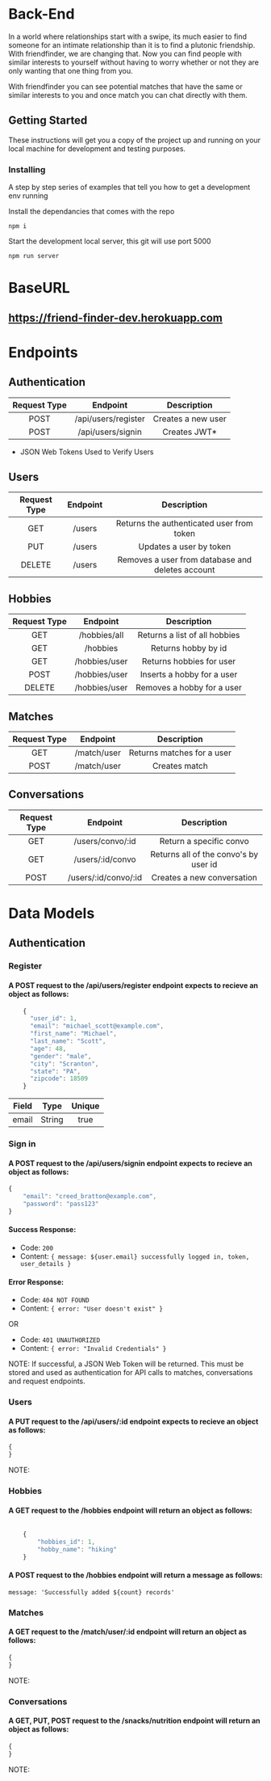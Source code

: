 # Back-End

In a world where relationships start with a swipe, its much easier to find someone for an intimate relationship than it is to find a plutonic friendship. With friendfinder, we are changing that. Now you can find people with similar interests to yourself without having to worry whether or not they are only wanting that one thing from you.

With friendfinder you can see potential matches that have the same or similar interests to you and once match you can chat directly with them.

## Getting Started

These instructions will get you a copy of the project up and running on your local machine for development and testing purposes.

### Installing

A step by step series of examples that tell you how to get a development env running

Install the dependancies that comes with the repo

```
npm i
```

Start the development local server, this git will use port 5000

```
npm run server
```

# BaseURL

## https://friend-finder-dev.herokuapp.com

# Endpoints

## Authentication

| Request Type |      Endpoint       |    Description     |
| :----------: | :-----------------: | :----------------: |
|     POST     | /api/users/register | Creates a new user |
|     POST     |  /api/users/signin  |   Creates JWT\*    |

- JSON Web Tokens Used to Verify Users

## Users

| Request Type | Endpoint |                   Description                    |
| :----------: | :------: | :----------------------------------------------: |
|     GET      |  /users  |    Returns the authenticated user from token     |
|     PUT      |  /users  |             Updates a user by token              |
|    DELETE    |  /users  | Removes a user from database and deletes account |

## Hobbies

| Request Type |   Endpoint    |          Description          |
| :----------: | :-----------: | :---------------------------: |
|     GET      | /hobbies/all  | Returns a list of all hobbies |
|     GET      |   /hobbies    |      Returns hobby by id      |
|     GET      | /hobbies/user |   Returns hobbies for user    |
|     POST     | /hobbies/user |  Inserts a hobby for a user   |
|    DELETE    | /hobbies/user |  Removes a hobby for a user   |

## Matches

| Request Type |  Endpoint   |        Description         |
| :----------: | :---------: | :------------------------: |
|     GET      | /match/user | Returns matches for a user |
|     POST     | /match/user |       Creates match        |

## Conversations

| Request Type |       Endpoint       |              Description              |
| :----------: | :------------------: | :-----------------------------------: |
|     GET      |   /users/convo/:id   |        Return a specific convo        |
|     GET      |   /users/:id/convo   | Returns all of the convo's by user id |
|     POST     | /users/:id/convo/:id |      Creates a new conversation       |

# Data Models

## Authentication

### Register

#### A POST request to the /api/users/register endpoint expects to recieve an object as follows:

```javascript
    {
      "user_id": 1,
      "email": "michael_scott@example.com",
      "first_name": "Michael",
      "last_name": "Scott",
      "age": 48,
      "gender": "male",
      "city": "Scranton",
      "state": "PA",
      "zipcode": 18509
    }
```

| Field |  Type  | Unique |
| :---: | :----: | :----: |
| email | String |  true  |

### Sign in

#### A POST request to the /api/users/signin endpoint expects to recieve an object as follows:

```javascript
{
    "email": "creed_bratton@example.com",
    "password": "pass123"
}
```

#### Success Response:

- Code: `200`
- Content: `{ message: ${user.email} successfully logged in, token, user_details }`

#### Error Response:

- Code: `404 NOT FOUND`
- Content: `{ error: "User doesn't exist" }`

OR

- Code: `401 UNAUTHORIZED`
- Content: `{ error: "Invalid Credentials" }`

NOTE: If successful, a JSON Web Token will be returned. This must be stored and used as authentication for API calls to matches, conversations and request endpoints.

### Users

#### A PUT request to the /api/users/:id endpoint expects to recieve an object as follows:

```javascript
{
}
```

NOTE:

### Hobbies

#### A GET request to the /hobbies endpoint will return an object as follows:

```javascript

    {
        "hobbies_id": 1,
        "hobby_name": "hiking"
    }

```

#### A POST request to the /hobbies endpoint will return a message as follows:

`message: 'Successfully added ${count} records'`

### Matches

#### A GET request to the /match/user/:id endpoint will return an object as follows:

```javascript
{
}
```

NOTE:

### Conversations

#### A GET, PUT, POST request to the /snacks/nutrition endpoint will return an object as follows:

```javascript
{
}
```

NOTE:
